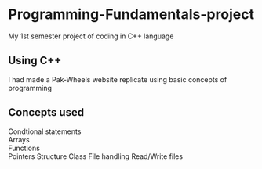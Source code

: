 # Programming-Fundamentals-project
My 1st semester project of coding in C++ language 
## Using C++
I had made a Pak-Wheels website replicate using basic concepts of programming 

## Concepts used
Condtional statements\
Arrays\
Functions\
Pointers
Structure
Class
File handling
Read/Write files
